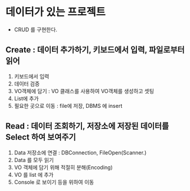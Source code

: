 # 데이터가 있는 프로젝트
* CRUD 를 구현한다.
## Create : 데이터 추가하기, 키보드에서 입력, 파일로부터 읽어
1. 키보드에서 입력
2. 데이터 검증
3. VO객체에 담기 : VO 클래스를 사용하여 VO객체를 생성하고 셋팅
4. List에 추가
5. 필요한 곳으로 이동 : file에 저장, DBMS 에 insert

## Read : 데이터 조회하기, 저장소에 저장된 데이터를 Select 하여 보여주기
1. Data 저장소에 연결 : DBConnection, FileOpen(Scanner.)
2. Data 를 모두 읽기
3. VO 객체에 담기 위해 적절히 분해(Encoding)
4. VO 를 list 에 추가
5. Console 로 보이기 등을 위하여 이동
